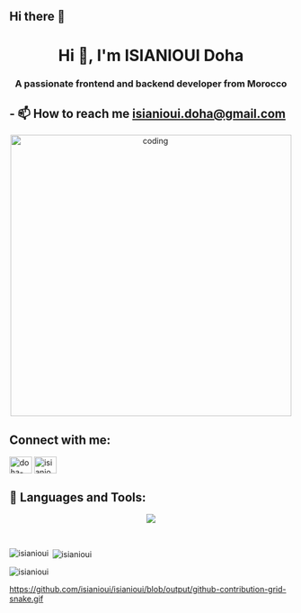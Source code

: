 ## Hi there 👋

<h1 align="center">Hi 👋, I'm ISIANIOUI Doha</h1>
<h3 align="center">A passionate frontend and backend developer from Morocco</h3>



## - 📫 How to reach me **isianioui.doha@gmail.com**

<p align="center" margin="0"> 
    <img alt="coding" height="500px" width="500px" src="https://img.freepik.com/premium-vector/girl-coding-designing-with-pc-illustration_418302-2383.jpg" /> 
</p>



## Connect with me:
<p align="left">
<a href="https://linkedin.com/in/doha-isianioui-06126b303" target="blank"><img align="center" src="https://raw.githubusercontent.com/rahuldkjain/github-profile-readme-generator/master/src/images/icons/Social/linked-in-alt.svg" alt="doha-isianioui-06126b303" height="30" width="40" /></a>
<a href="https://instagram.com/isianioui" target="blank"><img align="center" src="https://raw.githubusercontent.com/rahuldkjain/github-profile-readme-generator/master/src/images/icons/Social/instagram.svg" alt="isianioui" height="30" width="40" /></a>
</p>

## 🎯 Languages and Tools:

<p align="center"> <img src="https://skillicons.dev/icons?i=c,cpp,html,css,js,php,mysql,git,linux,bash,ai,)](https://skillicons.dev)"/></p>

<br>

<p align="left" ><img align="left" src="https://github-readme-stats.vercel.app/api/top-langs?username=isianioui&show_icons=true&locale=en&layout=compact" alt="isianioui" /></p>

<p align="left">&nbsp;<img align="center" src="https://github-readme-stats.vercel.app/api?username=isianioui&show_icons=true&locale=en" alt="isianioui" /></p>

<p align="left"><img align="center" src="https://github-readme-streak-stats.herokuapp.com/?user=isianioui&" alt="isianioui" /></p>

https://github.com/isianioui/isianioui/blob/output/github-contribution-grid-snake.gif



